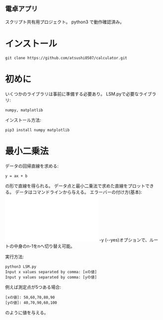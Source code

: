 ## 電卓アプリ
スクリプト共有用プロジェクト。
python3 で動作確認済み。

# インストール
```
git clone https://github.com/atsushi0507/calculator.git
```

# 初めに
いくつかのライブラリは事前に準備する必要あり。
LSM.pyで必要なライブラリ:
```
numpy, matplotlib
```
インストール方法:
```
pip3 install numpy matplotlib
```

# 最小二乗法
データの回帰直線を求める:
```
y = ax + b
```
の形で直線を得られる。
データ点と最小二乗法で求めた直線をプロットできる。
データはコマンドラインから与える。
エラーバーの付け方(基本):
![error](img/error.pdf)
-y (--yes)オプションで、ルートの中身のn-1をnへ切り替え可能。

実行方法:
```
python3 LSM.py
Input x values separated by comma: [xの値]
Input y values separated by comma: [yの値]
```
例えば測定点が5つある場合:
```
[xの値]: 50,60,70,80,90
[yの値]: 40,70,90,60,100
```
のように値を与える。